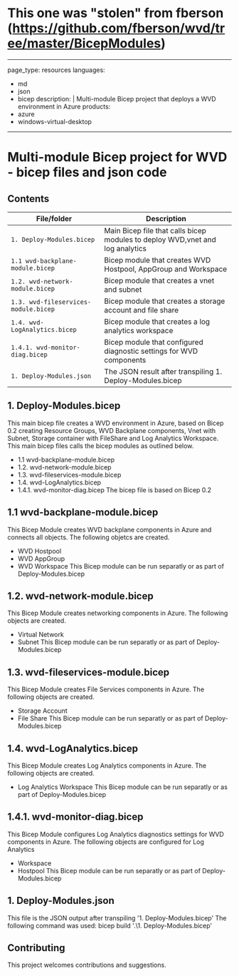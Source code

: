 # This one was "stolen" from fberson (https://github.com/fberson/wvd/tree/master/BicepModules)

---
page_type: resources
languages:
  - md
  - json
  - bicep
description: |
  Multi-module Bicep project that deploys a WVD environment in Azure
products:
  - azure
  - windows-virtual-desktop
---

#   Multi-module Bicep project for WVD - bicep files and json code


## Contents


| File/folder                          | Description                                                                    |
|--------------------------------------|--------------------------------------------------------------------------------|
| `1. Deploy-Modules.bicep`            | Main Bicep file that calls bicep modules to deploy WVD,vnet and log analytics  |
| `1.1 wvd-backplane-module.bicep`     | Bicep module that creates WVD Hostpool, AppGroup and Workspace                 |
| `1.2. wvd-network-module.bicep`      | Bicep module that creates a vnet and subnet                                    |
| `1.3. wvd-fileservices-module.bicep` | Bicep module that creates a storage account and file share                     |
| `1.4. wvd-LogAnalytics.bicep`        | Bicep module that creates a log analytics workspace                            |
| `1.4.1. wvd-monitor-diag.bicep`      | Bicep module that configured diagnostic settings for WVD components            |
| `1. Deploy-Modules.json`             | The JSON result after transpiling 1. Deploy-Modules.bicep                      |


## 1. Deploy-Modules.bicep
This main bicep file creates a WVD environment in Azure, based on Bicep 0.2 creating Resource Groups, WVD Backplane
components, Vnet with Subnet, Storage container with FileShare and Log Analytics Workspace. This main bicep files
calls the bicep modules as outlined below.
 - 1.1 wvd-backplane-module.bicep
 - 1.2. wvd-network-module.bicep
 - 1.3. wvd-fileservices-module.bicep
 - 1.4. wvd-LogAnalytics.bicep
 - 1.4.1. wvd-monitor-diag.bicep
The bicep file is based on Bicep 0.2

## 1.1 wvd-backplane-module.bicep
This Bicep Module creates WVD backplane components in Azure and connects all objects. The following objetcs
are created.
 - WVD Hostpool
 - WVD AppGroup
 - WVD Workspace
 This Bicep module can be run separatly or as part of Deploy-Modules.bicep
 
 ## 1.2. wvd-network-module.bicep
This Bicep Module creates networking components in Azure. The following objects are created.
 - Virtual Network
 - Subnet
 This Bicep module can be run separatly or as part of Deploy-Modules.bicep

 ## 1.3. wvd-fileservices-module.bicep
This Bicep Module creates File Services components in Azure. The following objects are created.
 - Storage Account
 - File Share
 This Bicep module can be run separatly or as part of Deploy-Modules.bicep

  ## 1.4. wvd-LogAnalytics.bicep
This Bicep Module creates Log Analytics components in Azure. The following objects are created.
 - Log Analytics Workspace
 This Bicep module can be run separatly or as part of Deploy-Modules.bicep

  ## 1.4.1. wvd-monitor-diag.bicep
This Bicep Module configures Log Analytics diagnostics settings for WVD components in Azure. The following objects
are configured for Log Analytics
 - Workspace
 - Hostpool
 This Bicep module can be run separatly or as part of Deploy-Modules.bicep

## 1. Deploy-Modules.json
This file is the JSON output after transpiling '1. Deploy-Modules.bicep'
The following command was used: bicep build '.\1. Deploy-Modules.bicep'

## Contributing

This project welcomes contributions and suggestions.
